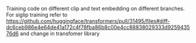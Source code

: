 Training code on different clip and text embedding on different branches. For siglip training refer to https://github.com/huggingface/transformers/pull/31495/files#diff-dc6ceb986e4e64de41a172c4f78fba86b8c00e4cc88838029333d925943576d6   and change in transfomer library
